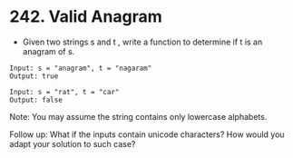 # 242. Valid Anagram
* Given two strings s and t , write a function to determine if t is an anagram of s.
```text
Input: s = "anagram", t = "nagaram"
Output: true

Input: s = "rat", t = "car"
Output: false
```
Note:
You may assume the string contains only lowercase alphabets.

Follow up:
What if the inputs contain unicode characters? How would you adapt your solution to such case?